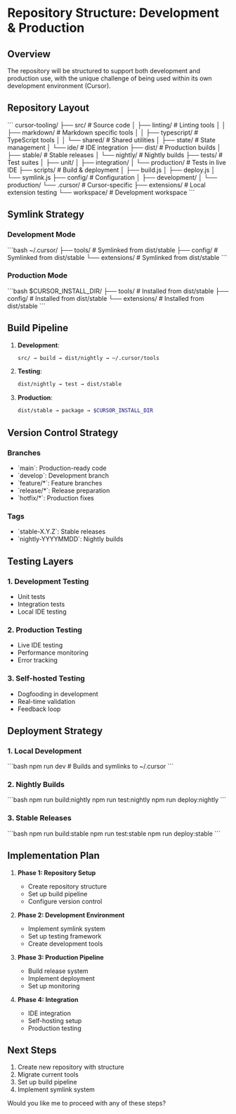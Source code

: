 # Repository Structure: Development & Production

## Overview

The repository will be structured to support both development and production use, with the unique challenge of being used within its own development environment (Cursor).

## Repository Layout

\`\`\`
cursor-tooling/
├── src/                      # Source code
│   ├── linting/             # Linting tools
│   │   ├── markdown/        # Markdown specific tools
│   │   ├── typescript/      # TypeScript tools
│   │   └── shared/          # Shared utilities
│   ├── state/              # State management
│   └── ide/                # IDE integration
├── dist/                   # Production builds
│   ├── stable/            # Stable releases
│   └── nightly/           # Nightly builds
├── tests/                 # Test suites
│   ├── unit/
│   ├── integration/
│   └── production/        # Tests in live IDE
├── scripts/               # Build & deployment
│   ├── build.js
│   ├── deploy.js
│   └── symlink.js
├── config/               # Configuration
│   ├── development/
│   └── production/
└── .cursor/             # Cursor-specific
    ├── extensions/      # Local extension testing
    └── workspace/       # Development workspace
\`\`\`

## Symlink Strategy

### Development Mode
\`\`\`bash
~/.cursor/
├── tools/              # Symlinked from dist/stable
├── config/            # Symlinked from dist/stable
└── extensions/        # Symlinked from dist/stable
\`\`\`

### Production Mode
\`\`\`bash
$CURSOR_INSTALL_DIR/
├── tools/            # Installed from dist/stable
├── config/          # Installed from dist/stable
└── extensions/      # Installed from dist/stable
\`\`\`

## Build Pipeline

1. **Development**:
   ```bash
   src/ → build → dist/nightly → ~/.cursor/tools
   ```

2. **Testing**:
   ```bash
   dist/nightly → test → dist/stable
   ```

3. **Production**:
   ```bash
   dist/stable → package → $CURSOR_INSTALL_DIR
   ```

## Version Control Strategy

### Branches
- \`main\`: Production-ready code
- \`develop\`: Development branch
- \`feature/*\`: Feature branches
- \`release/*\`: Release preparation
- \`hotfix/*\`: Production fixes

### Tags
- \`stable-X.Y.Z\`: Stable releases
- \`nightly-YYYYMMDD\`: Nightly builds

## Testing Layers

### 1. Development Testing
- Unit tests
- Integration tests
- Local IDE testing

### 2. Production Testing
- Live IDE testing
- Performance monitoring
- Error tracking

### 3. Self-hosted Testing
- Dogfooding in development
- Real-time validation
- Feedback loop

## Deployment Strategy

### 1. Local Development
\`\`\`bash
npm run dev  # Builds and symlinks to ~/.cursor
\`\`\`

### 2. Nightly Builds
\`\`\`bash
npm run build:nightly
npm run test:nightly
npm run deploy:nightly
\`\`\`

### 3. Stable Releases
\`\`\`bash
npm run build:stable
npm run test:stable
npm run deploy:stable
\`\`\`

## Implementation Plan

1. **Phase 1: Repository Setup**
   - Create repository structure
   - Set up build pipeline
   - Configure version control

2. **Phase 2: Development Environment**
   - Implement symlink system
   - Set up testing framework
   - Create development tools

3. **Phase 3: Production Pipeline**
   - Build release system
   - Implement deployment
   - Set up monitoring

4. **Phase 4: Integration**
   - IDE integration
   - Self-hosting setup
   - Production testing

## Next Steps

1. Create new repository with structure
2. Migrate current tools
3. Set up build pipeline
4. Implement symlink system

Would you like me to proceed with any of these steps? 